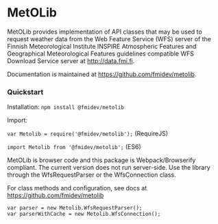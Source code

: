 # MetOLib

MetOLib provides implementation of API classes that may be used to request weather data from the Web Feature Service (WFS) server of the Finnish Meteorological Institute INSPIRE Atmospheric Features and Geographical Meteorological Features guidelines compatible WFS Download Service server at http://data.fmi.fi.

Documentation is maintained at https://github.com/fmidev/metolib.

### Quickstart

Installation: `npm install @fmidev/metolib`

Import:

```var Metolib = require('@fmidev/metolib');``` (RequireJS)

```import Metolib from '@fmidev/metolib';``` (ES6)

MetOLib is browser code and this package is Webpack/Browserify compliant. The current version does not run server-side. Use the library through the WfsRequestParser or the WfsConnection class.

For class methods and configuration, see docs at https://github.com/fmidev/metolib

```
var parser = new Metolib.WfsRequestParser();
var parserWithCache = new Metolib.WfsConnection();
```
